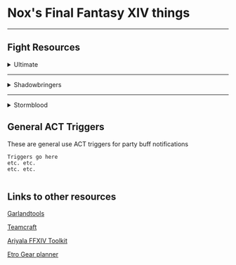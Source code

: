 # Nox's Final Fantasy XIV things

---

## Fight Resources

<details markdown="1"><summary>Ultimate</summary>

<details markdown="1"><summary>UCoB</summary>

[Spreadsheet](https://docs.google.com/spreadsheets/d/1PYZEuV2-Uy15m8nrZG4Ny-pMV12VQMMKtHEAkB4xuMg/edit#gid=1008238548)

\***\*Twintania\*\***

5 Players in 1st fireball to build LB

\***\*Nael\*\***

Rotate CW to dodge AoE's

[Nael Spread Positions, Nael facing relative](https://i.imgur.com/52esdNB.png)

[How to handle Third set of dooms Doom](https://i.imgur.com/ySfuMiI.png)

[Divebomb diagram](https://i.imgur.com/CZ0n3kZ.png)

\***\*Quickmarch\*\***

[Spread Positions](https://i.imgur.com/oWzIVFn.png)

[Megaflare Stack Position](https://i.imgur.com/m7bnrmD.png)

\***\*Blackfire\*\***

[Movement for Towers and Megaflare](https://i.imgur.com/jQSkpMC.png)

Take Towers after 2nd Hypernova

\***\*Fellruin\*\***

[Album for Fellruin Movement](https://imgur.com/a/iy5hJaV)

[Fellruin Spread Positions](https://i.imgur.com/rPCbyOu.png)

[Alternate spread position image](https://imgur.com/217vxWi)

[Blaster's Fellruin Diagram](https://i.imgur.com/qgfRFBc.png)

\***\*Heavansfall\*\***

[Dive Diagram](https://i.imgur.com/R6s9TET.png)

[Knockback Positions Jobs](https://i.imgur.com/XLpGwLR.png)

[Spread Positions by character](https://i.imgur.com/UWcHEl5.png)

\***\*Tenstrike\*\***

[Initial Positions, Hatch and Neurolink Coverage](https://imgur.com/a/AHtd2dc)

[Position Simplification for Earthquakes](https://i.imgur.com/HpOL9Rz.png)

\***\*Grand Octet\*\***

[Initial Movement](https://i.imgur.com/7h6Q532.png)

[Twin Dive](https://i.imgur.com/r7vhgkH.png)

[Handling Towers](https://i.imgur.com/RZWoczB.png)

\***\*Terraflare\*\***

Focus target Twin to see twister cast.

[Dive positions](https://i.imgur.com/KsCft04.png)

[Nael Quotes Movement](https://imgur.com/a/BO5i7RZ)

\***\*Golden\*\***

Melee LB3 at start, 3 filler GCD's

[Cooldown Chart](https://i.imgur.com/UvszwVr.png)

</details>

<details markdown="1"><summary>UWU</summary>
  
[Spreadsheet](https://docs.google.com/spreadsheets/d/12cNDVoLyWCggnTWXjOMzVKT0L84KOF3vlUsU18LLfuE/edit?usp=sharing)

\***\*Garuda\*\***

SCH pick up puddle

\***\*Ifrit\*\***

[Nail Kill Order](https://i.imgur.com/CkOSjmf.png)

[Dives & Baits](https://imgur.com/L2nbNcJ)

SMN pick up puddle

\***\*Titan\*\***

[Gaol Order](https://imgur.com/1Eqzqxn)

[ACT Plugin for Titan Gaols](https://github.com/Tarutella/titan-jail-plugin)

MNK pick up puddle

\***\*Intermission\*\***

LB Order: SMN SCH MNK PLD

\***\*Predation\*\***

[Example Safe Spots](https://imgur.com/SMUZtTs)

\***\*Annihilation\*\***

[Movement Gif](https://gfycat.com/DapperGentleCheetah)

\***\*Supression\*\***

[Starting Positions](https://i.imgur.com/LXBlXcR.png)

[Full Phase Diagram](https://imgur.com/gallery/czuRPUU)

\***\*Aetheric Boom\*\***

[Movement](https://imgur.com/a/cr3o4zI)

\***\*Trios\*\***

[All Possible Combinations](https://i.imgur.com/4q1OrVG.png)

</details></details>
  
---

<details markdown="1"><summary>Shadowbringers</summary>
  
#### Eden's Gate (Savage)

Under Constructions

</details>

---

<details markdown="1"><summary>Stormblood</summary>
  
#### Deltascape (Savage)

Under Constructions

#### Sigmascape (Savage)

Under Constructions

#### Alphascape (Savage)

Under Constructions

</details>

## General ACT Triggers

These are general use ACT triggers for party buff notifications

```
Triggers go here
etc. etc.
etc. etc.


```

## Links to other resources

[Garlandtools](https://www.garlandtools.org/db/)

[Teamcraft](https://ffxivteamcraft.com/lists)

[Ariyala FFXIV Toolkit](http://ffxiv.ariyala.com/)

[Etro Gear planner](https://etro.gg/)
